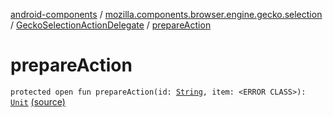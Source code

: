 [android-components](../../index.md) / [mozilla.components.browser.engine.gecko.selection](../index.md) / [GeckoSelectionActionDelegate](index.md) / [prepareAction](./prepare-action.md)

# prepareAction

`protected open fun prepareAction(id: `[`String`](https://kotlinlang.org/api/latest/jvm/stdlib/kotlin/-string/index.html)`, item: <ERROR CLASS>): `[`Unit`](https://kotlinlang.org/api/latest/jvm/stdlib/kotlin/-unit/index.html) [(source)](https://github.com/mozilla-mobile/android-components/blob/master/components/browser/engine-gecko-beta/src/main/java/mozilla/components/browser/engine/gecko/selection/GeckoSelectionActionDelegate.kt#L51)